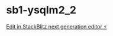 # sb1-ysqlm2_2

[Edit in StackBlitz next generation editor ⚡️](https://stackblitz.com/~/github.com/jsantos0721/sb1-ysqlm2_2)